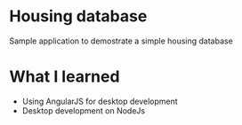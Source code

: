 # Housing database
Sample application to demostrate a simple housing database

# What I learned
<ul>
  <li> Using AngularJS for desktop development</li>
  <li> Desktop development on NodeJs</li>
</ul>
